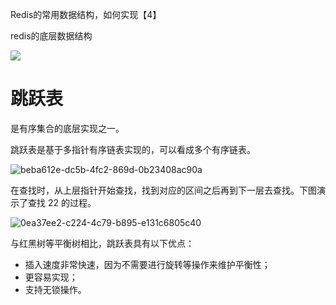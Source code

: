 Redis的常用数据结构，如何实现【4】

redis的底层数据结构

![](http://assets.processon.com/chart_image/621a14c85653bb7a3774292f.png)

# 跳跃表

是有序集合的底层实现之一。

跳跃表是基于多指针有序链表实现的，可以看成多个有序链表。

![beba612e-dc5b-4fc2-869d-0b23408ac90a](https://jsl1997.oss-cn-beijing.aliyuncs.com/note/beba612e-dc5b-4fc2-869d-0b23408ac90a.png)



在查找时，从上层指针开始查找，找到对应的区间之后再到下一层去查找。下图演示了查找 22 的过程。

![0ea37ee2-c224-4c79-b895-e131c6805c40](https://jsl1997.oss-cn-beijing.aliyuncs.com/note/0ea37ee2-c224-4c79-b895-e131c6805c40.png)



与红黑树等平衡树相比，跳跃表具有以下优点：

- 插入速度非常快速，因为不需要进行旋转等操作来维护平衡性；
- 更容易实现；
- 支持无锁操作。